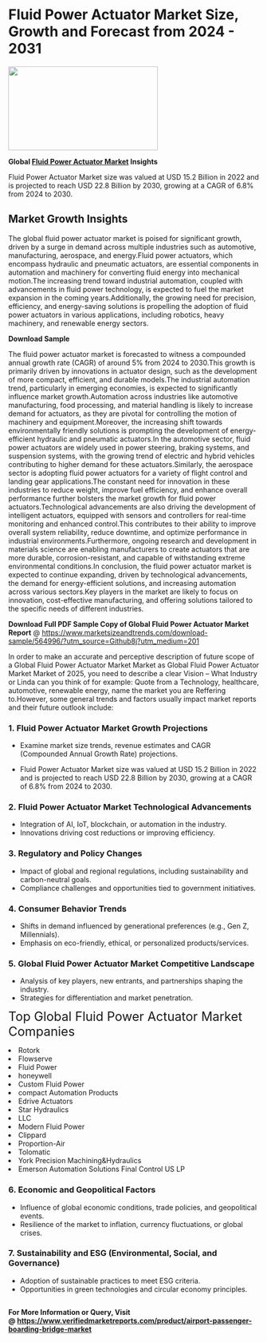 <H1>Fluid Power Actuator Market Size, Growth and Forecast from 2024 - 2031</H1><img class="aligncenter size-medium wp-image-584254" src="https://thirdeyenews.in/wp-content/uploads/2024/09/Global-Market-Research-300x168.jpeg" alt="" width="300" height="168" /><p><strong>Global&nbsp;<a href="https://www.marketsizeandtrends.com/download-sample/564996/?utm_source=Github8j?utm_medium=201">Fluid Power Actuator Market</a> Insights</strong></p><p>Fluid Power Actuator Market size was valued at USD 15.2 Billion in 2022 and is projected to reach USD 22.8 Billion by 2030, growing at a CAGR of 6.8% from 2024 to 2030.</p><p><h2>Market Growth Insights</h2> <p>The global fluid power actuator market is poised for significant growth, driven by a surge in demand across multiple industries such as automotive, manufacturing, aerospace, and energy.Fluid power actuators, which encompass hydraulic and pneumatic actuators, are essential components in automation and machinery for converting fluid energy into mechanical motion.The increasing trend toward industrial automation, coupled with advancements in fluid power technology, is expected to fuel the market expansion in the coming years.Additionally, the growing need for precision, efficiency, and energy-saving solutions is propelling the adoption of fluid power actuators in various applications, including robotics, heavy machinery, and renewable energy sectors.</p> <p><strong>Download Sample</strong></p> <p>The fluid power actuator market is forecasted to witness a compounded annual growth rate (CAGR) of around 5% from 2024 to 2030.This growth is primarily driven by innovations in actuator design, such as the development of more compact, efficient, and durable models.The industrial automation trend, particularly in emerging economies, is expected to significantly influence market growth.Automation across industries like automotive manufacturing, food processing, and material handling is likely to increase demand for actuators, as they are pivotal for controlling the motion of machinery and equipment.Moreover, the increasing shift towards environmentally friendly solutions is prompting the development of energy-efficient hydraulic and pneumatic actuators.In the automotive sector, fluid power actuators are widely used in power steering, braking systems, and suspension systems, with the growing trend of electric and hybrid vehicles contributing to higher demand for these actuators.Similarly, the aerospace sector is adopting fluid power actuators for a variety of flight control and landing gear applications.The constant need for innovation in these industries to reduce weight, improve fuel efficiency, and enhance overall performance further bolsters the market growth for fluid power actuators.Technological advancements are also driving the development of intelligent actuators, equipped with sensors and controllers for real-time monitoring and enhanced control.This contributes to their ability to improve overall system reliability, reduce downtime, and optimize performance in industrial environments.Furthermore, ongoing research and development in materials science are enabling manufacturers to create actuators that are more durable, corrosion-resistant, and capable of withstanding extreme environmental conditions.In conclusion, the fluid power actuator market is expected to continue expanding, driven by technological advancements, the demand for energy-efficient solutions, and increasing automation across various sectors.Key players in the market are likely to focus on innovation, cost-effective manufacturing, and offering solutions tailored to the specific needs of different industries.<p><span class=""><strong>Download Full PDF Sample Copy of Global Fluid Power Actuator Market Report</strong> @ <a href="https://www.marketsizeandtrends.com/download-sample/564996/?utm_source=Github8j?utm_medium=201" target="_blank">https://www.marketsizeandtrends.com/download-sample/564996/?utm_source=Github8j?utm_medium=201</a></span></p><p>In order to make an accurate and perceptive description of future scope of a Global&nbsp;Fluid Power Actuator Market Market as Global&nbsp;Fluid Power Actuator Market Market of 2025, you need to describe a clear Vision &ndash; What Industry or Linda can you think of for example: Quote from a Technology, healthcare, automotive, renewable energy, name the market you are Reffering to.However, some general trends and factors usually impact market reports and their future outlook include:</p><h3>1.&nbsp;<strong>Fluid Power Actuator Market Growth Projections</strong></h3><ul><li>Examine market size trends, revenue estimates and CAGR (Compounded Annual Growth Rate) projections.</li><li><p>Fluid Power Actuator Market size was valued at USD 15.2 Billion in 2022 and is projected to reach USD 22.8 Billion by 2030, growing at a CAGR of 6.8% from 2024 to 2030.</p></li></ul><h3>2.&nbsp;<strong>Fluid Power Actuator Market Technological Advancements</strong></h3><ul><li>Integration of AI, IoT, blockchain, or automation in the industry.</li><li>Innovations driving cost reductions or improving efficiency.</li></ul><h3>3.&nbsp;<strong>Regulatory and Policy Changes</strong></h3><ul><li>Impact of global and regional regulations, including sustainability and carbon-neutral goals.</li><li>Compliance challenges and opportunities tied to government initiatives.</li></ul><h3>4.&nbsp;<strong>Consumer Behavior Trends</strong></h3><ul><li>Shifts in demand influenced by generational preferences (e.g., Gen Z, Millennials).</li><li>Emphasis on eco-friendly, ethical, or personalized products/services.</li></ul><h3>5.&nbsp;<strong>Global Fluid Power Actuator Market Competitive Landscape</strong></h3><ul><li>Analysis of key players, new entrants, and partnerships shaping the industry.</li><li>Strategies for differentiation and market penetration.</li></ul><p data-pm-slice="1 1 []"><span style="color: inherit; font-family: inherit; font-size: 25px;">Top Global Fluid Power Actuator Market Companies</span></p><div class="" data-test-id=""><p><li>Rotork</li><li> Flowserve</li><li> Fluid Power</li><li> honeywell</li><li> Custom Fluid Power</li><li> compact Automation Products</li><li> Edrive Actuators</li><li> Star Hydraulics</li><li>LLC</li><li> Modern Fluid Power</li><li> Clippard</li><li> Proportion-Air</li><li> Tolomatic</li><li> York Precision Machining&Hydraulics</li><li> Emerson Automation Solutions Final Control US LP</li></p></div><h3>6.&nbsp;<strong>Economic and Geopolitical Factors</strong></h3><ul><li>Influence of global economic conditions, trade policies, and geopolitical events.</li><li>Resilience of the market to inflation, currency fluctuations, or global crises.</li></ul><h3>7.&nbsp;<strong>Sustainability and ESG (Environmental, Social, and Governance)</strong></h3><ul><li>Adoption of sustainable practices to meet ESG criteria.</li><li>Opportunities in green technologies and circular economy principles.</li></ul><h2><strong style="font-size: 14px;">For More Information or Query, Visit @&nbsp;</strong><a style="background-color: #ffffff; font-size: 14px;" href="https://www.marketsizeandtrends.com/report/fluid-power-actuator-market/" target="_blank">https://www.verifiedmarketreports.com/product/airport-passenger-boarding-bridge-market</a></h2>